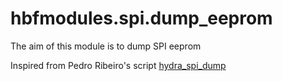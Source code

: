 # hbfmodules.spi.dump_eeprom

The aim of this module is to dump SPI eeprom

Inspired from Pedro Ribeiro's script [hydra_spi_dump](https://github.com/hydrabus/hydrafw/blob/master/contrib/hydra_spi_dump/hydra_spi_dump.py)
